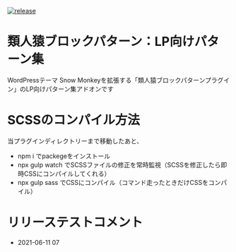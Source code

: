 <!-- TODO：正しいリポジトリーURLに変更する -->
[![release](https://github.com/m-g-n/ruijinen-block-patterns-beta/workflows/Upload%20Release%20Asset/badge.svg)](https://github.com/megane9988/megane-auto-update/actions?query=workflow%3A%22Upload+Release+Asset%22)

# 類人猿ブロックパターン：LP向けパターン集
WordPressテーマ Snow Monkeyを拡張する「類人猿ブロックパターンプラグイン」のLP向けパターン集アドオンです

# SCSSのコンパイル方法

当プラグインディレクトリーまで移動したあと、

- npm i でpackegeをインストール
- npx gulp watch でSCSSファイルの修正を常時監視（SCSSを修正したら即時CSSにコンパイルしてくれる）
- npx gulp sass でCSSにコンパイル（コマンド走ったときだけCSSをコンパイル）

# リリーステストコメント
- 2021-06-11 07